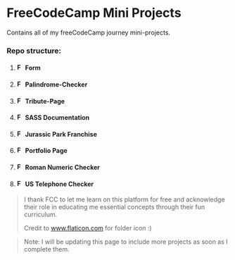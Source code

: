 # FreeCodeCamp Mini Projects

Contains all of my freeCodeCamp journey mini-projects.

### Repo structure:
1. #### <img src="https://github.com/user-attachments/assets/71ab2ef5-6d40-45c0-bfe7-4e729f63298f" width="15px" alt='Folder icon'/> Form
2. #### <img src="https://github.com/user-attachments/assets/71ab2ef5-6d40-45c0-bfe7-4e729f63298f" width="15px" alt='Folder icon'/> Palindrome-Checker
3. #### <img src="https://github.com/user-attachments/assets/71ab2ef5-6d40-45c0-bfe7-4e729f63298f" width="15px" alt='Folder icon'/> Tribute-Page
4. #### <img src="https://github.com/user-attachments/assets/71ab2ef5-6d40-45c0-bfe7-4e729f63298f" width="15px" alt='Folder icon'/> SASS Documentation
5. #### <img src="https://github.com/user-attachments/assets/71ab2ef5-6d40-45c0-bfe7-4e729f63298f" width="15px" alt='Folder icon'/> Jurassic Park Franchise
6. #### <img src="https://github.com/user-attachments/assets/71ab2ef5-6d40-45c0-bfe7-4e729f63298f" width="15px" alt='Folder icon'/> Portfolio Page
7. #### <img src="https://github.com/user-attachments/assets/71ab2ef5-6d40-45c0-bfe7-4e729f63298f" width="15px" alt='Folder icon'/> Roman Numeric Checker
8. #### <img src="https://github.com/user-attachments/assets/71ab2ef5-6d40-45c0-bfe7-4e729f63298f" width="15px" alt='Folder icon'/> US Telephone Checker

> I thank FCC to let me learn on this platform for free and acknowledge their role in educating me essential concepts through their fun curriculum.
>
> Credit to www.flaticon.com for folder icon :)

>Note: I will be updating this page to include more projects as soon as I complete them.
